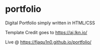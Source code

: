 # portfolio
Digital Portfolio simply written in HTML/CSS

Template Credit goes to https://aj.lkn.io/

Live @ https://fjaqu1n0.github.io/portfolio/
